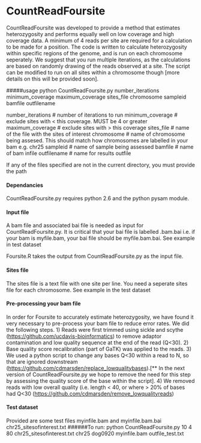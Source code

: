 # CountReadFoursite

CountReadFoursite was developed to provide a method that estimates heterozygosity and performs equally well on low coverage and high coverage data. A minimum of 4 reads per site are required for a calculation to be made for a position. The code is written to calculate heterozygosity within specific regions of the genome, and is run on each chromosome seperately. We suggest that you run multiple iterations, as the calculations are based on randomly drawing of the reads observed at a site. The script can be modified to run on all sites within a chromosome though [more details on this will be provided soon].

#####usage 
    python CountReadFoursite.py number_iterations minimum_coverage maximum_coverage sites_file chromosome sampleid bamfile outfilename 

number_iterations # number of iterations to run
minimum_coverage # exclude sites with < this coverage. MUST be 4 or greater
maximum_coverage # exclude sites with > this coverage 
sites_file # name of the file with the sites of interest
chromosome # name of chromosome being assesed. This should match how chromosomes are labelled in your bam e.g. chr25
sampleid # name of sample being assessed
bamfile # name of bam infile
outfilename # name for results outfile

If any of the files specified are not in the current directory, you must provide the path

#### Dependancies
CountReadFoursite.py requires python 2.6 and the python pysam module.

#### Input file
A bam file and associated bai file is needed as input for CountReadFoursite.py. It is critical that your bai file is labelled .bam.bai i.e. if your bam is myfile.bam, your bai file should be myfile.bam.bai. See example in test dataset

Foursite.R takes the output from CountReadFoursite.py as the input file.

#### Sites file
The sites file is a text file with one site per line. 
You need a seperate sites file for each chromosome.
See example in the test dataset 

#### Pre-processing your bam file
In order for Foursite to accurately estimate heterozygosity, we have found it very necessary to pre-process your bam file to reduce error rates. We did the following steps.  1) Reads were first trimmed using sickle and scythe (https://github.com/ucdavis-bioinformatics) to remove adaptor contamination and low quality sequence at the end of the read (Q<30). 2) Base quality score recalibration (part of GaTK) was applied to the reads. 3) We used a python script to change any bases Q<30 within a read to N, so that are ignored downstream (https://github.com/cdmarsden/replace_lowqualitybases).[** In the next version of CountReadFoursite.py we hope to remove the need for this step by assessing the quality score of the base within the script]. 4) We removed reads with low overall quality (i.e. length < 40, or where > 20% of bases had Q<30 (https://github.com/cdmarsden/remove_lowqualityreads) 

#### Test dataset
Provided are some test files
myinfile.bam and myinfile.bam.bai
chr25_sitesofinterest.txt
######To run:
    python CountReadFoursite.py 10 4 80 chr25_sitesofinterest.txt chr25 dog0920 myinfile.bam outfile_test.txt

